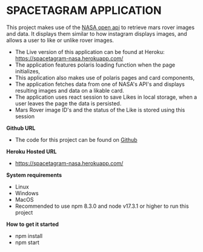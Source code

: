 # SPACETAGRAM APPLICATION

This project makes use of the [NASA open api](https://api.nasa.gov/) to retrieve mars rover images and data. It displays them similar to how instagram displays images, and allows a user to like or unlike rover images.

 - The Live version of this application can be found at Heroku: https://spacetagram-nasa.herokuapp.com/
 - The application features polaris loading function when the page initializes,
 - This application also makes use of polaris pages and card components,
 - The application fetches data from one of  NASA's API's and displays resulting images and data on a likable card.
 - The application uses react session to save Likes in local storage, when a user leaves the page the data is persisted.
 - Mars Rover image ID's and the status of the Like is stored using this session

**Github URL**
- The code for this project can be found on [Github](https://github.com/BryanPeens/spacetagram)

**Heroku Hosted URL**
- https://spacetagram-nasa.herokuapp.com/
   
**System requirements**
  - Linux
  - Windows
  - MacOS
  - Recommended to use npm 8.3.0 and node v17.3.1 or higher to run this project
  
**How to get it started**
  - npm install
  - npm start
